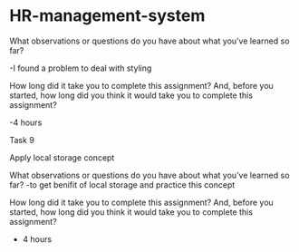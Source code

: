 # HR-management-system

What observations or questions do you have about what you’ve learned so far?

-I found a problem to deal with styling

How long did it take you to complete this assignment? And, before you started, how long did you think it would take you to complete this assignment?

-4 hours 

Task 9 

Apply local storage concept 

What observations or questions do you have about what you’ve learned so far?
-to get benifit of local storage and practice this concept 


How long did it take you to complete this assignment? And, before you started, how long did you think it would take you to complete this assignment?
- 4 hours